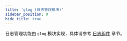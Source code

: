 ```yaml
---
title: 'glog (日志管理模块)'
sidebar_position: 0
hide_title: true
---
```


日志管理功能由 `glog` 模块实现，具体请参考 [日志组件](output/goframe-v1.16-md/核心组件-重点/日志组件) 章节。